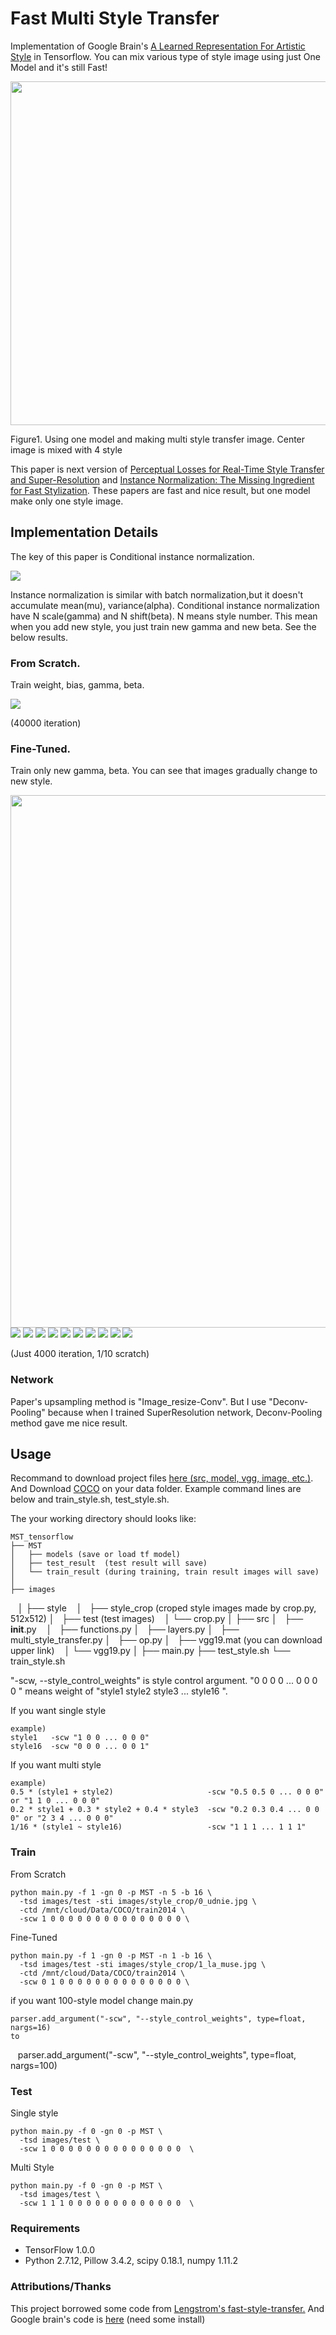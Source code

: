 # Fast Multi Style Transfer
Implementation of Google Brain's [A Learned Representation For Artistic Style](https://arxiv.org/pdf/1610.07629v2.pdf) in Tensorflow.
You can mix various type of style image using just One Model and it's still Fast!

<p>
<img src="result/result.jpg" width="1000" height="550" />
</p>
Figure1. Using one model and making multi style transfer image. Center image is mixed with 4 style

This paper is next version of [Perceptual Losses for Real-Time Style Transfer and Super-Resolution](https://arxiv.org/abs/1603.08155)
and [Instance Normalization: The Missing Ingredient for Fast Stylization](https://arxiv.org/abs/1607.08022).
These papers are fast and nice result, but one model make only one style image.


## Implementation Details
The key of this paper is Conditional instance normalization.

<p>
<img src="result/conditional_instance_norm.jpg" />
</p>

Instance normalization is similar with batch normalization,but it doesn't accumulate mean(mu), variance(alpha).
Conditional instance normalization have N scale(gamma) and N shift(beta). N means style number.
This mean when you add new style, you just train new gamma and new beta.
See the below results.

### From Scratch.
Train weight, bias, gamma, beta.
<p>
<img src="result/style01_01.gif" />
</p>
(40000 iteration)


### Fine-Tuned. 
Train only new gamma, beta. You can see that images gradually change to new style. 
<p>
<img src="result/style.jpg", width="852" />
<img src="result/style02_01.gif" />
<img src="result/style03_01.gif" />
<img src="result/style04_01.gif" />
<img src="result/style05_01.gif" />
<img src="result/style06_01.gif" />
<img src="result/style07_01.gif" />
<img src="result/style08_01.gif" />
<img src="result/style09_01.gif" />
<img src="result/style10_01.gif" />
<img src="result/style11_01.gif" />
</p>
(Just 4000 iteration, 1/10 scratch)


### Network
Paper's upsampling method is "Image_resize-Conv". But I use "Deconv-Pooling" because when I trained SuperResolution network, Deconv-Pooling method gave me nice result.


## Usage
Recommand to download project files [here (src, model, vgg, image, etc.)](https://1drv.ms/f/s!ArFpOdlDcjqQga8fwL0m4VQGmgKSfg). And Download [COCO](http://mscoco.org/dataset/#download) on your data folder. Example command lines are below and train_style.sh, test_style.sh.

The your working directory should looks like:

    MST_tensorflow
    ├── MST
    │   ├── models (save or load tf model)
    │   ├── test_result  (test result will save)
    │   └── train_result (during training, train result images will save)
    │
    ├── images
    │   ├── style
    │   ├── style_crop (croped style images made by crop.py, 512x512)
    │   ├── test (test images)
    │   └── crop.py
    │
    ├── src
    │   ├── __init__.py
    │   ├── functions.py
    │   ├── layers.py
    │   ├── multi_style_transfer.py
    │   ├── op.py
    │   ├── vgg19.mat (you can download upper link)
    │   └── vgg19.py
    │
    ├── main.py
    ├── test_style.sh
    └── train_style.sh



"-scw, --style_control_weights" is style control argument. "0 0 0 0 ... 0 0 0 0 " means weight of "style1 style2 style3 ... style16 ". 


If you want single style

    example)
    style1   -scw "1 0 0 ... 0 0 0"
    style16  -scw "0 0 0 ... 0 0 1" 

If you want multi style

    example)
    0.5 * (style1 + style2)                     -scw "0.5 0.5 0 ... 0 0 0" or "1 1 0 ... 0 0 0"
    0.2 * style1 + 0.3 * style2 + 0.4 * style3  -scw "0.2 0.3 0.4 ... 0 0 0" or "2 3 4 ... 0 0 0"
    1/16 * (style1 ~ style16)                   -scw "1 1 1 ... 1 1 1"


### Train

From Scratch

    python main.py -f 1 -gn 0 -p MST -n 5 -b 16 \
      -tsd images/test -sti images/style_crop/0_udnie.jpg \
      -ctd /mnt/cloud/Data/COCO/train2014 \
      -scw 1 0 0 0 0 0 0 0 0 0 0 0 0 0 0 0 \
      
  
Fine-Tuned

    python main.py -f 1 -gn 0 -p MST -n 1 -b 16 \
      -tsd images/test -sti images/style_crop/1_la_muse.jpg \
      -ctd /mnt/cloud/Data/COCO/train2014 \
      -scw 0 1 0 0 0 0 0 0 0 0 0 0 0 0 0 0 \
      
if you want 100-style model change main.py

    parser.add_argument("-scw", "--style_control_weights", type=float, nargs=16)
    to
    parser.add_argument("-scw", "--style_control_weights", type=float, nargs=100)
    

  
### Test
Single style

    python main.py -f 0 -gn 0 -p MST \
      -tsd images/test \
      -scw 1 0 0 0 0 0 0 0 0 0 0 0 0 0 0 0  \

Multi Style

    python main.py -f 0 -gn 0 -p MST \
      -tsd images/test \
      -scw 1 1 1 0 0 0 0 0 0 0 0 0 0 0 0 0  \
      

### Requirements
- TensorFlow 1.0.0
- Python 2.7.12, Pillow 3.4.2, scipy 0.18.1, numpy 1.11.2

### Attributions/Thanks
This project borrowed some code from [Lengstrom's fast-style-transfer.](https://github.com/lengstrom/fast-style-transfer)
And Google brain's code is [here](https://github.com/tensorflow/magenta) (need some install)
